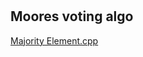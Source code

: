 #

## Moores voting algo

[Majority Element.cpp](https://github.com/duttaANI/AL_Lab/blob/master/Interview%20Bit/Greedy/Majority%20Element.cpp)
